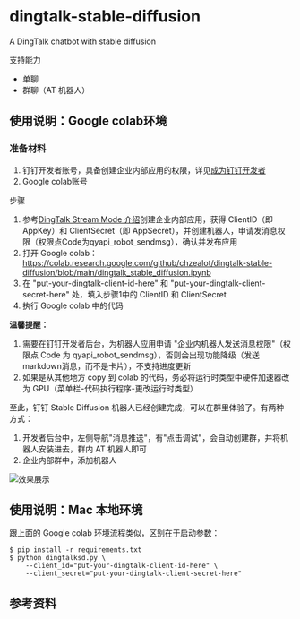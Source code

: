 # dingtalk-stable-diffusion
A DingTalk chatbot with stable diffusion

支持能力

* 单聊
* 群聊（AT 机器人）

## 使用说明：Google colab环境

### 准备材料


1. 钉钉开发者账号，具备创建企业内部应用的权限，详见[成为钉钉开发者](https://open.dingtalk.com/document/orgapp/become-a-dingtalk-developer)
2. Google colab账号

步骤

1. 参考[DingTalk Stream Mode 介绍](https://github.com/open-dingtalk/dingtalk-stream-sdk-python)创建企业内部应用，获得 ClientID（即 AppKey）和 ClientSecret（即 AppSecret），并创建机器人，申请发消息权限（权限点Code为qyapi_robot_sendmsg），确认并发布应用
2. 打开 Google colab：https://colab.research.google.com/github/chzealot/dingtalk-stable-diffusion/blob/main/dingtalk_stable_diffusion.ipynb
3. 在 "put-your-dingtalk-client-id-here" 和 "put-your-dingtalk-client-secret-here" 处，填入步骤1中的 ClientID 和 ClientSecret
4. 执行 Google colab 中的代码

**温馨提醒：**

1. 需要在钉钉开发者后台，为机器人应用申请 "企业内机器人发送消息权限"（权限点 Code 为 qyapi_robot_sendmsg），否则会出现功能降级（发送markdown消息，而不是卡片），不支持进度更新 
2. 如果是从其他地方 copy 到 colab 的代码，务必将运行时类型中硬件加速器改为 GPU（菜单栏-代码执行程序-更改运行时类型）


至此，钉钉 Stable Diffusion 机器人已经创建完成，可以在群里体验了。有两种方式：

1. 开发者后台中，左侧导航"消息推送"，有"点击调试"，会自动创建群，并将机器人安装进去，群内 AT 机器人即可
2. 企业内部群中，添加机器人

![效果展示](https://pic.peo.pw/a/2023/05/16/64635924b7adb.png)

## 使用说明：Mac 本地环境

跟上面的 Google colab 环境流程类似，区别在于启动参数：

```shell
$ pip install -r requirements.txt
$ python dingtalksd.py \
    --client_id="put-your-dingtalk-client-id-here" \
    --client_secret="put-your-dingtalk-client-secret-here"
```

## 参考资料
